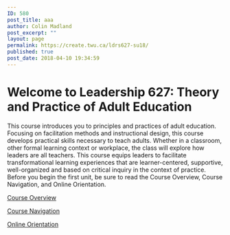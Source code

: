 ```yaml
---
ID: 580
post_title: aaa
author: Colin Madland
post_excerpt: ""
layout: page
permalink: https://create.twu.ca/ldrs627-su18/
published: true
post_date: 2018-04-10 19:34:59
---
```

<!--themify_builder_static-->
<h1>Welcome to Leadership 627: Theory and Practice of Adult Education</h1>
This course introduces you to principles and practices of adult education. Focusing on facilitation methods and instructional design, this course develops practical skills necessary to teach adults. Whether in a classroom, other formal learning context or workplace, the class will explore how leaders are all teachers. This course equips leaders to facilitate transformational learning experiences that are learner-centered, supportive, well-organized and based on critical inquiry in the context of practice.
Before you begin the first unit, be sure to read the Course Overview, Course Navigation, and Online Orientation.

<a href="https://themify.me" target="_blank"> Course Overview </a>

<a href="https://themify.me"> Course Navigation </a>

<a href="https://themify.me"> Online Orientation </a><!--/themify_builder_static-->